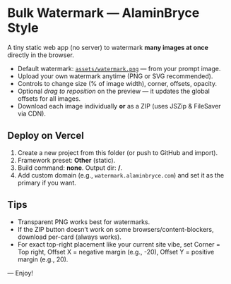 # Bulk Watermark — AlaminBryce Style

A tiny static web app (no server) to watermark **many images at once** directly in the browser.

- Default watermark: [`assets/watermark.png`](assets/watermark.png) — from your prompt image.
- Upload your own watermark anytime (PNG or SVG recommended).
- Controls to change size (% of image width), corner, offsets, opacity.
- Optional *drag to reposition* on the preview — it updates the global offsets for all images.
- Download each image individually **or** as a ZIP (uses JSZip & FileSaver via CDN).

## Deploy on Vercel
1. Create a new project from this folder (or push to GitHub and import).
2. Framework preset: **Other** (static).
3. Build command: **none**. Output dir: **/**.
4. Add custom domain (e.g., `watermark.alaminbryce.com`) and set it as the primary if you want.

## Tips
- Transparent PNG works best for watermarks.
- If the ZIP button doesn’t work on some browsers/content-blockers, download per-card (always works).
- For exact top-right placement like your current site vibe, set Corner = Top right, Offset X = negative margin (e.g., -20), Offset Y = positive margin (e.g., 20).

— Enjoy!
